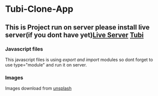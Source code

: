 
# Tubi-Clone-App
This is Project run on server please install live server(if you dont have yet)[Live Server](https://marketplace.visualstudio.com/items?itemName=ritwickdey.LiveServer)
[Tubi](https://tubitv.com/)
---

### Javascript files
This javascript files is using *export and import* modules so dont forget to use type="module" and run it on server.

### Images
Images download from [unsplash](https://unsplash.com/)
